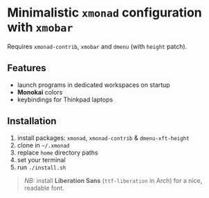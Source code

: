 # Minimalistic `xmonad` configuration with `xmobar`

Requires `xmonad-contrib`, `xmobar` and `dmenu` (with `height` patch).

## Features

* launch programs in dedicated workspaces on startup
* **Monokai** colors
* keybindings for Thinkpad laptops

## Installation

1. install packages: `xmonad`, `xmonad-contrib` & `dmenu-xft-height`
2. clone in `~/.xmonad`
3. replace `home` directory paths
4. set your terminal
5. run `./install.sh`

> _NB:_ install **Liberation Sans** (`ttf-liberation` in Arch) for a nice, readable font.
